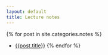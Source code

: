 ```yaml
---
layout: default
title: Lecture notes
---
```


{% for post in site.categories.notes %}
- [{{post.title}}]({{site.baseurl}}{{post.url}})
{% endfor %}
